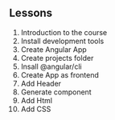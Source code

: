 ## Lessons
1. Introduction to the course
2. Install development tools
3. Create Angular App
  1. Create projects folder
  2. Insall @angular/cli
  3. Create App as frontend
4. Add Header
  1. Generate component
  2. Add Html
  3. Add CSS
